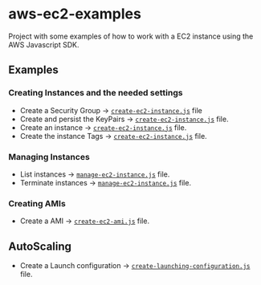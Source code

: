 # aws-ec2-examples

Project with some examples of how to work with a EC2 instance using the AWS Javascript SDK.

## Examples

### Creating Instances and the needed settings

- Create a Security Group -> [`create-ec2-instance.js`](create-ec2-instance.js) file
- Create and persist the KeyPairs -> [`create-ec2-instance.js`](create-ec2-instance.js) file.
- Create an instance -> [`create-ec2-instance.js`](create-ec2-instance.js) file.
- Create the instance Tags -> [`create-ec2-instance.js`](create-ec2-instance.js) file.

### Managing Instances
- List instances -> [`manage-ec2-instance.js`](manage-ec2-instance.js) file.
- Terminate instances -> [`manage-ec2-instance.js`](manage-ec2-instance.js) file.

### Creating AMIs
- Create a AMI -> [`create-ec2-ami.js`](create-ec2-ami.js) file.

## AutoScaling
- Create a Launch configuration -> [`create-launching-configuration.js`](create-launching-configuration.js) file.